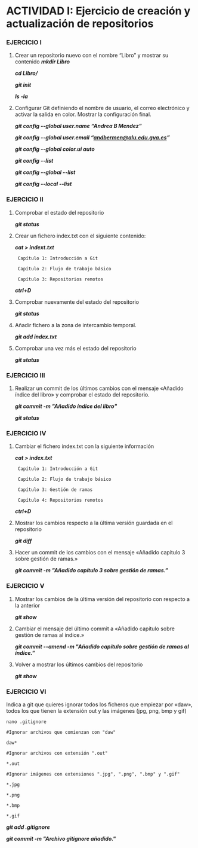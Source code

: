 # ACTIVIDAD I: Ejercicio de creación y actualización de repositorios


### EJERCICIO I
		
1. Crear un repositorio nuevo con el nombre “Libro” y mostrar su contenido
	***mkdir Libro***

	***cd Libro/***

	***git init***
	
	***ls -la***

2. Configurar Git definiendo el nombre de usuario, el correo electrónico y activar la salida en color. Mostrar la configuración final.

	***git config --global user.name “Andrea B Mendez”***
	
	***git config --global user.email “andbermen@alu.edu.gva.es”***
	
	***git config --global color.ui auto***

			    
			    
	***git config --list***

	***git config --global --list***
	
	***git config --local --list***



### EJERCICIO II
1. Comprobar el estado del repositorio
	
	***git status***

2. Crear un fichero index.txt con el siguiente contenido:

	***cat > indext.txt***
	
	    Capítulo 1: Introducción a Git
	    
	    Capítulo 2: Flujo de trabajo básico
	    
	    Capítulo 3: Repositorios remotos
	    
	***ctrl+D***

3. Comprobar nuevamente del estado del repositorio

	***git status***

4. Añadir fichero a la zona de intercambio temporal.
	
	***git add index.txt***

5. Comprobar una vez más el estado del repositorio

	***git status***
   
	
### EJERCICIO III
1. Realizar un commit de los últimos cambios con el mensaje «Añadido índice del libro» y comprobar el estado del repositorio.

	***git commit -m "Añadido índice del libro"***
	
	***git status***


### EJERCICIO IV
1. Cambiar el fichero index.txt con la siguiente información

	***cat > index.txt***
			
		Capítulo 1: Introducción a Git
				
		Capítulo 2: Flujo de trabajo básico
			
		Capítulo 3: Gestión de ramas
				
		Capítulo 4: Repositorios remotos
		
	***ctrl+D***

2. Mostrar los cambios respecto a la última versión guardada en el repositorio

	***git diff***

3. Hacer  un commit de los cambios con el mensaje «Añadido capítulo 3 sobre gestión de ramas.»

	***git commit -m "Añadido capítulo 3 sobre gestión de ramas."***


### EJERCICIO V
1. Mostrar los cambios de la última versión del repositorio con respecto a la anterior

	***git show***

2. Cambiar el mensaje del último commit a «Añadido capítulo sobre gestión de ramas al índice.»

	***git commit --amend -m "Añadido capítulo sobre gestión de ramas al índice."***

3. Volver a mostrar los últimos cambios del repositorio

	***git show***
   

### EJERCICIO VI
Indica a git que quieres ignorar todos los ficheros que empiezar por «daw», todos los que tienen la extensión out y las imágenes (jpg, png, bmp y gif)

	nano .gitignore
	
	#Ignorar archivos que comienzan con "daw"
	
	daw*
	
	#Ignorar archivos con extensión ".out"
	
	*.out
	
	#Ignorar imágenes con extensiones ".jpg", ".png", ".bmp" y ".gif"
	
	*.jpg
	
	*.png
	
	*.bmp
	
	*.gif
 
	
   ***git add .gitignore***
	
   ***git commit -m "Archivo gitignore añadido."***

